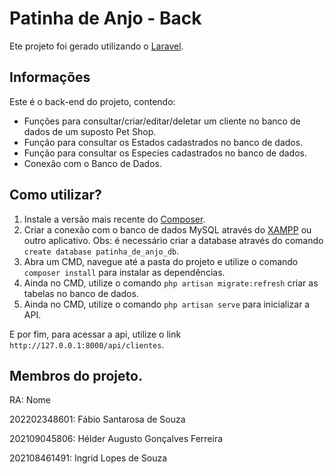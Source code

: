 # Patinha de Anjo - Back

Ete projeto foi gerado utilizando o [Laravel](https://laravel.com).

## Informações

Este é o back-end do projeto, contendo:
- Funções para consultar/criar/editar/deletar um cliente no banco de dados de um suposto Pet Shop.
- Função para consultar os Estados cadastrados no banco de dados.
- Função para consultar os Especies cadastrados no banco de dados.
- Conexão com o Banco de Dados.

## Como utilizar?
1. Instale a versão mais recente do [Composer](https://getcomposer.org).
2. Criar a conexão com o banco de dados MySQL através do [XAMPP](https://www.apachefriends.org/pt_br/index.html) ou outro aplicativo. Obs: é necessário criar a database através do comando `create database patinha_de_anjo_db`.
3. Abra um CMD, navegue até a pasta do projeto e utilize o comando `composer install` para instalar as dependências.
4. Ainda no CMD, utilize o comando `php artisan migrate:refresh` criar as tabelas no banco de dados.
4. Ainda no CMD, utilize o comando `php artisan serve` para inicializar a API.

E por fim, para acessar a api, utilize o link `http://127.0.0.1:8000/api/clientes`.

## Membros do projeto.

RA: Nome

202202348601: Fábio Santarosa de Souza

202109045806: Hélder Augusto Gonçalves Ferreira

202108461491: Ingrid Lopes de Souza
